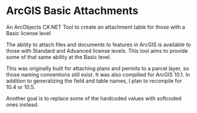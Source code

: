 # ArcGIS Basic Attachments
An ArcObjects C#.NET Tool to create an attachment table for those with a Basic license level

The ability to attach files and documents to features in ArcGIS is available to those with Standard and Advanced license levels. This tool aims to provide some of that same ability at the Basic level.

This was originally built for attaching plans and permits to a parcel layer, so those naming conventions still exist. It was also compilied for ArcGIS 10.1. In addition to generalizing the field and table names, I plan to recompile for 10.4 or 10.5.

Another goal is to replace some of the hardcoded values with softcoded ones instead.
